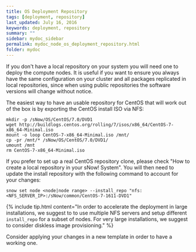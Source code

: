 ```yaml
---
title: OS Deployment Repository
tags: [deployment, repository]
last_updated: July 16, 2016
keywords: deployment, repository
summary: ""
sidebar: mydoc_sidebar
permalink: mydoc_node_os_deployment_repository.html
folder: mydoc
---
```

If you don't have a local repository on your system you will need one to deploy the compute nodes. It is useful if you want to ensure you always have the same configuration on your cluster and all packages replicated in local repositories, since when using public repositories the software versions will change without notice.

The easiest way to have an usable repository for CentOS that will work out of the box is by exporting the CentOS install ISO via NFS:

```
mkdir -p /sNow/OS/CentOS/7.0/DVD1
wget http://buildlogs.centos.org/rolling/7/isos/x86_64/CentOS-7-x86_64-Minimal.iso
mount -o loop CentOS-7-x86_64-Minimal.iso /mnt/
cp -pr /mnt/* /sNow/OS/CentOS/7.0/DVD1/
umount /mnt
rm CentOS-7-x86_64-Minimal.iso
```
If you prefer to set up a real CentOS repository clone, please check "How to create a local repository in your sNow! System". You will then need to update the install repository with the following command to account for your changes:

```
snow set node <node|node range> --install_repo "nfs:<NFS_SERVER_IP>:/sNow/common/CentOS-7-1611-DVD1"
```

{% include tip.html content="In order to accelerate the deployment in large installations, we suggest to to use multiple NFS servers and setup different ```install_repo``` for a subset of nodes. For very large installations, we suggest to consider diskless image provisioning." %}

Consider applying your changes in a new template in order to have a working one.
